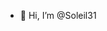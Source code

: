 - 👋 Hi, I’m @Soleil31
<!---
Soleil31/Soleil31 is a ✨ special ✨ repository because its `README.md` (this file) appears on your GitHub profile.
You can click the Preview link to take a look at your changes.
--->
